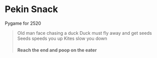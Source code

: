 # Pekin Snack
Pygame for 2520

> Old man face chasing a duck
> Duck must fly away and get seeds
> Seeds speeds you up
> Kites slow you down
> #### Reach the end and poop on the eater
